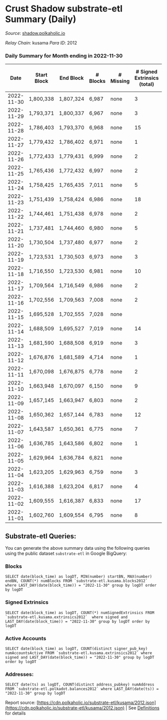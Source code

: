 # Crust Shadow substrate-etl Summary (Daily)

_Source_: [shadow.polkaholic.io](https://shadow.polkaholic.io)

*Relay Chain*: kusama
*Para ID*: 2012



### Daily Summary for Month ending in 2022-11-30


| Date | Start Block | End Block | # Blocks | # Missing | # Signed Extrinsics (total) | # Active Accounts | # Addresses with Balances | # Events | # Transfers | # XCM Transfers In | # XCM Transfers Out |
| ---- | ----------- | --------- | -------- | --------- | --------------------------- | ----------------- | ------------------------- | -------- | ----------- | ------------------ | ------------------- |
| 2022-11-30 | 1,800,338 | 1,807,324 | 6,987 | none  | 3 | 2 | 1,695 | 14,003 | 3 ($21.24) | 1 ($2.25) |   |
| 2022-11-29 | 1,793,371 | 1,800,337 | 6,967 | none  | 3 | 2 | 1,692 | 13,958 | 3 ($135.92) |   | 1 ($59.70) |
| 2022-11-28 | 1,786,403 | 1,793,370 | 6,968 | none  | 15 | 6 | 1,691 | 14,074 | 12 ($356.71) | 7 ($59.57) | 9 ($117.44) |
| 2022-11-27 | 1,779,432 | 1,786,402 | 6,971 | none  | 1 | 1 | 1,689 | 13,950 | 1 ($208.32) |   |   |
| 2022-11-26 | 1,772,433 | 1,779,431 | 6,999 | none  | 2 | 2 | 1,689 | 14,017 | 2 ($1,065.65) |   |   |
| 2022-11-25 | 1,765,436 | 1,772,432 | 6,997 | none  | 2 | 2 |  | 14,011 | 2 ($118.90) |   | 1 ($59.45) |
| 2022-11-24 | 1,758,425 | 1,765,435 | 7,011 | none  | 5 | 3 |  | 14,064 | 3 ($15.52) | 2 ($0.34) | 2 ($0.33) |
| 2022-11-23 | 1,751,439 | 1,758,424 | 6,986 | none  | 18 | 8 | 1,687 | 14,110 | 13 ($2,148.67) | 4 ($0.57) | 3 ($1.93) |
| 2022-11-22 | 1,744,461 | 1,751,438 | 6,978 | none  | 2 | 2 | 1,681 | 13,986 | 2 ($121.08) | 3 ($131.92) |   |
| 2022-11-21 | 1,737,481 | 1,744,460 | 6,980 | none  | 5 | 3 |  | 13,999 | 5 ($252.73) |   | 2 ($126.15) |
| 2022-11-20 | 1,730,504 | 1,737,480 | 6,977 | none  | 2 | 2 |  | 13,970 | 2 ($124.71) |   | 1 ($62.36) |
| 2022-11-19 | 1,723,531 | 1,730,503 | 6,973 | none  | 3 | 3 |  | 13,972 | 3 ($239.92) |   | 1 ($205.05) |
| 2022-11-18 | 1,716,550 | 1,723,530 | 6,981 | none  | 10 | 7 |  | 14,039 | 10 ($1,067.09) |   | 5 ($658.74) |
| 2022-11-17 | 1,709,564 | 1,716,549 | 6,986 | none  | 2 | 1 | 1,680 | 14,002 | 2 ($559.04) | 4 ($0.23) |   |
| 2022-11-16 | 1,702,556 | 1,709,563 | 7,008 | none  | 2 | 2 | 1,680 | 14,032 | 2 ($13.05) |   |   |
| 2022-11-15 | 1,695,528 | 1,702,555 | 7,028 | none  |  |  |  | 14,065 |   |   |   |
| 2022-11-14 | 1,688,509 | 1,695,527 | 7,019 | none  | 14 | 7 |  | 14,132 | 1 ($39.61) |   |   |
| 2022-11-13 | 1,681,590 | 1,688,508 | 6,919 | none  | 3 | 3 |  | 13,861 | 1 ($29.20) |   |   |
| 2022-11-12 | 1,676,876 | 1,681,589 | 4,714 | none  | 1 | 1 |  | 9,438 | 1 ($1.04) |   | 1 ($1.04) |
| 2022-11-11 | 1,670,098 | 1,676,875 | 6,778 | none  | 2 | 2 |  | 13,579 | 1 ($1.01) | 2 ($978.26) | 2 ($1.09) |
| 2022-11-10 | 1,663,948 | 1,670,097 | 6,150 | none  | 9 | 5 |  | 13,132 | 214 ($466.74) | 8 ($2,055.87) | 4 ($213.07) |
| 2022-11-09 | 1,657,145 | 1,663,947 | 6,803 | none  | 2 | 2 |  | 13,627 | 2 ($173.54) | 1 ($168.61) | 2 ($173.54) |
| 2022-11-08 | 1,650,362 | 1,657,144 | 6,783 | none  | 12 | 3 |  | 13,659 | 7 ($6,789.98) |   |   |
| 2022-11-07 | 1,643,587 | 1,650,361 | 6,775 | none  | 7 | 5 |  | 13,614 | 7 ($122.51) | 3 ($171.80) |   |
| 2022-11-06 | 1,636,785 | 1,643,586 | 6,802 | none  | 1 | 1 |  | 13,618 | 1 ($0.45) | 1 ($3.26) | 1 ($0.45) |
| 2022-11-05 | 1,629,964 | 1,636,784 | 6,821 | none  |  |  | 1,507 | 13,650 |   | 2 ($26.74) |   |
| 2022-11-04 | 1,623,205 | 1,629,963 | 6,759 | none  | 3 | 3 |  | 13,543 | 2 ($18.00) |   |   |
| 2022-11-03 | 1,616,388 | 1,623,204 | 6,817 | none  | 4 | 4 | 1,506 | 13,665 | 4 ($712.61) |   | 1 ($48.63) |
| 2022-11-02 | 1,609,555 | 1,616,387 | 6,833 | none  | 17 | 6 | 1,506 | 13,809 | 12 ($73.08) | 4 ($0.86) | 4 ($4.28) |
| 2022-11-01 | 1,602,760 | 1,609,554 | 6,795 | none  | 8 | 6 |  | 13,650 | 4 ($299.03) | 2 ($250.76) | 1 ($1.37) |

## Substrate-etl Queries:
You can generate the above summary data using the following queries using the public dataset `substrate-etl` in Google BigQuery:


### Blocks
```
SELECT date(block_time) as logDT, MIN(number) startBN, MAX(number) endBN, COUNT(*) numBlocks FROM `substrate-etl.kusama.blocks2012`  where LAST_DAY(date(block_time)) = "2022-11-30" group by logDT order by logDT
```


### Signed Extrinsics
```
SELECT date(block_time) as logDT, COUNT(*) numSignedExtrinsics FROM `substrate-etl.kusama.extrinsics2012`  where signed and LAST_DAY(date(block_time)) = "2022-11-30" group by logDT order by logDT
```


### Active Accounts
```
SELECT date(block_time) as logDT, COUNT(distinct signer_pub_key) numAccountsActive FROM `substrate-etl.kusama.extrinsics2012` where signed and LAST_DAY(date(block_time)) = "2022-11-30" group by logDT order by logDT
```


### Addresses:
```
SELECT date(ts) as logDT, COUNT(distinct address_pubkey) numAddress FROM `substrate-etl.polkadot.balances2012` where LAST_DAY(date(ts)) = "2022-11-30" group by logDT
```



Report source: [https://cdn.polkaholic.io/substrate-etl/kusama/2012.json](https://cdn.polkaholic.io/substrate-etl/kusama/2012.json) | See [Definitions](/DEFINITIONS.md) for details
